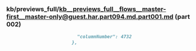 ### kb/previews_full/kb__previews_full__flows__master-first__master-only@guest.har.part094.md.part001.md (part 002)

```md
                          "columnNumber": 4732
                        },
                   
```

```

